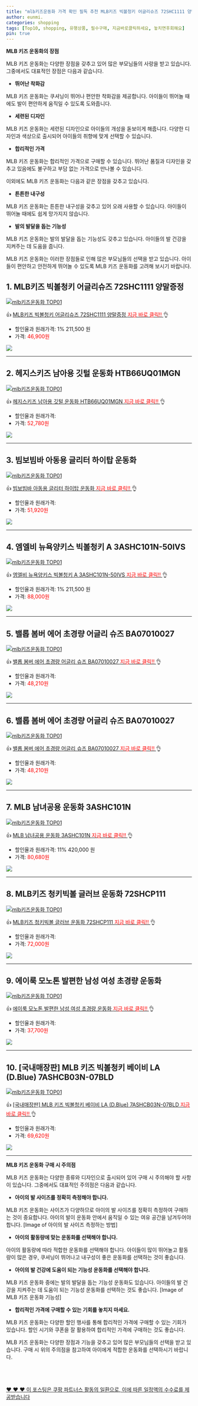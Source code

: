 ```yaml
---
title: "mlb키즈운동화 가격 확인 필독 추천 MLB키즈 빅볼청키 어글리슈즈 72SHC1111 양말증정 비교 장점 구매가이드"
author: eunmi.
categories: shopping
tags: [Top10, shopping, 유행상품, 필수구매, 지금바로클릭하세요, 놓치면후회해요]
pin: true
---
```

**MLB 키즈 운동화의 장점**

MLB 키즈 운동화는 다양한 장점을 갖추고 있어 많은 부모님들의 사랑을 받고 있습니다. 그중에서도 대표적인 장점은 다음과 같습니다.

* **뛰어난 착화감**

MLB 키즈 운동화는 쿠셔닝이 뛰어나 편안한 착화감을 제공합니다. 아이들이 뛰어놀 때에도 발이 편안하게 움직일 수 있도록 도와줍니다.

* **세련된 디자인**

MLB 키즈 운동화는 세련된 디자인으로 아이들의 개성을 돋보이게 해줍니다. 다양한 디자인과 색상으로 출시되어 아이들의 취향에 맞게 선택할 수 있습니다.

* **합리적인 가격**

MLB 키즈 운동화는 합리적인 가격으로 구매할 수 있습니다. 뛰어난 품질과 디자인을 갖추고 있음에도 불구하고 부담 없는 가격으로 만나볼 수 있습니다.

이외에도 MLB 키즈 운동화는 다음과 같은 장점을 갖추고 있습니다.

* **튼튼한 내구성**

MLB 키즈 운동화는 튼튼한 내구성을 갖추고 있어 오래 사용할 수 있습니다. 아이들이 뛰어놀 때에도 쉽게 망가지지 않습니다.

* **발의 발달을 돕는 기능성**

MLB 키즈 운동화는 발의 발달을 돕는 기능성도 갖추고 있습니다. 아이들의 발 건강을 지켜주는 데 도움을 줍니다.

MLB 키즈 운동화는 이러한 장점들로 인해 많은 부모님들의 선택을 받고 있습니다. 아이들이 편안하고 안전하게 뛰어놀 수 있도록 MLB 키즈 운동화를 고려해 보시기 바랍니다.

   

## 1. MLB키즈 빅볼청키 어글리슈즈 72SHC1111 양말증정

[![mlb키즈운동화 TOP01](https://thumbnail6.coupangcdn.com/thumbnails/remote/230x230ex/image/vendor_inventory/c4d2/7d9a06444d0f8a052523de75f569036dea7ac8f5b9cf62ad4dd98b0e9d90.jpeg)](https://link.coupang.com/re/AFFSDP?lptag=AF3617701&subid=GithubCoopas&pageKey=7671681342&traceid=V0-153&itemId=20467339134&vendorItemId=87546835935)


👍 [MLB키즈 빅볼청키 어글리슈즈 72SHC1111 양말증정 <font color=red> 지금 바로 클릭!! </font> ](https://link.coupang.com/re/AFFSDP?lptag=AF3617701&subid=GithubCoopas&pageKey=7671681342&traceid=V0-153&itemId=20467339134&vendorItemId=87546835935) 👌 


- 할인율과 원래가격: 1%  211,500   원
- 가격: <span style='color:red'>46,900원</span>

[![](/discount_price.png)](https://link.coupang.com/re/AFFSDP?lptag=AF3617701&subid=GithubCoopas&pageKey=7671681342&traceid=V0-153&itemId=20467339134&vendorItemId=87546835935)

---


   

## 2. 헤지스키즈 남아용 깃털 운동화 HTB66UQ01MGN

[![mlb키즈운동화 TOP01](https://thumbnail9.coupangcdn.com/thumbnails/remote/230x230ex/image/retail/images/2023/09/11/10/0/ceff4f4a-99e9-4a12-b2a1-7bbb4d41435d.jpg)](https://link.coupang.com/re/AFFSDP?lptag=AF3617701&subid=GithubCoopas&pageKey=7581911287&traceid=V0-153&itemId=20051693018&vendorItemId=87147909191)


👍 [헤지스키즈 남아용 깃털 운동화 HTB66UQ01MGN <font color=red> 지금 바로 클릭!! </font> ](https://link.coupang.com/re/AFFSDP?lptag=AF3617701&subid=GithubCoopas&pageKey=7581911287&traceid=V0-153&itemId=20051693018&vendorItemId=87147909191) 👌 


- 할인율과 원래가격: 
- 가격: <span style='color:red'>52,780원</span>

[![](/discount_price.png)](https://link.coupang.com/re/AFFSDP?lptag=AF3617701&subid=GithubCoopas&pageKey=7581911287&traceid=V0-153&itemId=20051693018&vendorItemId=87147909191)

---


   

## 3. 빔보빔바 아동용 글리터 하이탑 운동화

[![mlb키즈운동화 TOP01](https://thumbnail9.coupangcdn.com/thumbnails/remote/230x230ex/image/rs_quotation_api/imqprbqe/dd8a3a3cd1564c91b5a470e0a8689217.jpg)](https://link.coupang.com/re/AFFSDP?lptag=AF3617701&subid=GithubCoopas&pageKey=6097926707&traceid=V0-153&itemId=11408003668&vendorItemId=78683950480)


👍 [빔보빔바 아동용 글리터 하이탑 운동화 <font color=red> 지금 바로 클릭!! </font> ](https://link.coupang.com/re/AFFSDP?lptag=AF3617701&subid=GithubCoopas&pageKey=6097926707&traceid=V0-153&itemId=11408003668&vendorItemId=78683950480) 👌 


- 할인율과 원래가격: 
- 가격: <span style='color:red'>51,920원</span>

[![](/discount_price.png)](https://link.coupang.com/re/AFFSDP?lptag=AF3617701&subid=GithubCoopas&pageKey=6097926707&traceid=V0-153&itemId=11408003668&vendorItemId=78683950480)

---


   

## 4. 엠엘비 뉴욕양키스 빅볼청키 A 3ASHC101N-50IVS

[![mlb키즈운동화 TOP01](https://thumbnail10.coupangcdn.com/thumbnails/remote/230x230ex/image/vendor_inventory/9917/cd82401846545eb951d47eb1e1bf7059b6b2134bb6d4ab8b8de902ef6c01.png)](https://link.coupang.com/re/AFFSDP?lptag=AF3617701&subid=GithubCoopas&pageKey=6428722566&traceid=V0-153&itemId=13864855287&vendorItemId=86980073410)


👍 [엠엘비 뉴욕양키스 빅볼청키 A 3ASHC101N-50IVS <font color=red> 지금 바로 클릭!! </font> ](https://link.coupang.com/re/AFFSDP?lptag=AF3617701&subid=GithubCoopas&pageKey=6428722566&traceid=V0-153&itemId=13864855287&vendorItemId=86980073410) 👌 


- 할인율과 원래가격: 1%  211,500   원
- 가격: <span style='color:red'>88,000원</span>

[![](/discount_price.png)](https://link.coupang.com/re/AFFSDP?lptag=AF3617701&subid=GithubCoopas&pageKey=6428722566&traceid=V0-153&itemId=13864855287&vendorItemId=86980073410)

---


   

## 5. 밸롭 봄버 에어 초경량 어글리 슈즈 BA07010027

[![mlb키즈운동화 TOP01](https://thumbnail8.coupangcdn.com/thumbnails/remote/230x230ex/image/retail/images/2020/08/21/20/7/a36a5162-4f47-468b-b81a-e1ccdf091de2.jpg)](https://link.coupang.com/re/AFFSDP?lptag=AF3617701&subid=GithubCoopas&pageKey=1987806335&traceid=V0-153&itemId=3382110572&vendorItemId=71368762848)


👍 [밸롭 봄버 에어 초경량 어글리 슈즈 BA07010027 <font color=red> 지금 바로 클릭!! </font> ](https://link.coupang.com/re/AFFSDP?lptag=AF3617701&subid=GithubCoopas&pageKey=1987806335&traceid=V0-153&itemId=3382110572&vendorItemId=71368762848) 👌 


- 할인율과 원래가격: 
- 가격: <span style='color:red'>48,210원</span>

[![](/discount_price.png)](https://link.coupang.com/re/AFFSDP?lptag=AF3617701&subid=GithubCoopas&pageKey=1987806335&traceid=V0-153&itemId=3382110572&vendorItemId=71368762848)

---


   

## 6. 밸롭 봄버 에어 초경량 어글리 슈즈 BA07010027

[![mlb키즈운동화 TOP01](https://thumbnail8.coupangcdn.com/thumbnails/remote/230x230ex/image/retail/images/1740803211770172-171bd7e1-105c-4011-ae9a-19fc5e88be68.jpg)](https://link.coupang.com/re/AFFSDP?lptag=AF3617701&subid=GithubCoopas&pageKey=1987806335&traceid=V0-153&itemId=3382110567&vendorItemId=71368762823)


👍 [밸롭 봄버 에어 초경량 어글리 슈즈 BA07010027 <font color=red> 지금 바로 클릭!! </font> ](https://link.coupang.com/re/AFFSDP?lptag=AF3617701&subid=GithubCoopas&pageKey=1987806335&traceid=V0-153&itemId=3382110567&vendorItemId=71368762823) 👌 


- 할인율과 원래가격: 
- 가격: <span style='color:red'>48,210원</span>

[![](/discount_price.png)](https://link.coupang.com/re/AFFSDP?lptag=AF3617701&subid=GithubCoopas&pageKey=1987806335&traceid=V0-153&itemId=3382110567&vendorItemId=71368762823)

---


   

## 7. MLB 남녀공용 운동화 3ASHC101N

[![mlb키즈운동화 TOP01](https://thumbnail9.coupangcdn.com/thumbnails/remote/230x230ex/image/vendor_inventory/b1a5/11e3f970e39aefaba537c3ba407beedefcd64026c5264c53a5b80922ca0f.jpg)](https://link.coupang.com/re/AFFSDP?lptag=AF3617701&subid=GithubCoopas&pageKey=7463075818&traceid=V0-153&itemId=19457147777&vendorItemId=87612001481)


👍 [MLB 남녀공용 운동화 3ASHC101N <font color=red> 지금 바로 클릭!! </font> ](https://link.coupang.com/re/AFFSDP?lptag=AF3617701&subid=GithubCoopas&pageKey=7463075818&traceid=V0-153&itemId=19457147777&vendorItemId=87612001481) 👌 


- 할인율과 원래가격: 11%  420,000   원
- 가격: <span style='color:red'>80,680원</span>

[![](/discount_price.png)](https://link.coupang.com/re/AFFSDP?lptag=AF3617701&subid=GithubCoopas&pageKey=7463075818&traceid=V0-153&itemId=19457147777&vendorItemId=87612001481)

---


   

## 8. MLB키즈 청키빅볼 글러브 운동화 72SHCP111

[![mlb키즈운동화 TOP01](https://thumbnail9.coupangcdn.com/thumbnails/remote/230x230ex/image/vendor_inventory/10a7/5398e429147a4f4f981306f315d18ef19106dc0594a22874a6d60d4f9fa3.jpeg)](https://link.coupang.com/re/AFFSDP?lptag=AF3617701&subid=GithubCoopas&pageKey=7296589441&traceid=V0-153&itemId=18661693631&vendorItemId=85796303233)


👍 [MLB키즈 청키빅볼 글러브 운동화 72SHCP111 <font color=red> 지금 바로 클릭!! </font> ](https://link.coupang.com/re/AFFSDP?lptag=AF3617701&subid=GithubCoopas&pageKey=7296589441&traceid=V0-153&itemId=18661693631&vendorItemId=85796303233) 👌 


- 할인율과 원래가격: 
- 가격: <span style='color:red'>72,000원</span>

[![](/discount_price.png)](https://link.coupang.com/re/AFFSDP?lptag=AF3617701&subid=GithubCoopas&pageKey=7296589441&traceid=V0-153&itemId=18661693631&vendorItemId=85796303233)

---


   

## 9. 에이룩 모노톤 발편한 남성 여성 초경량 운동화

[![mlb키즈운동화 TOP01](https://thumbnail7.coupangcdn.com/thumbnails/remote/230x230ex/image/retail/images/616538659731811-d2d7d1fe-0b6c-4218-9691-637aff2b3c5f.jpg)](https://link.coupang.com/re/AFFSDP?lptag=AF3617701&subid=GithubCoopas&pageKey=6654450152&traceid=V0-153&itemId=15257547395&vendorItemId=82478188284)


👍 [에이룩 모노톤 발편한 남성 여성 초경량 운동화 <font color=red> 지금 바로 클릭!! </font> ](https://link.coupang.com/re/AFFSDP?lptag=AF3617701&subid=GithubCoopas&pageKey=6654450152&traceid=V0-153&itemId=15257547395&vendorItemId=82478188284) 👌 


- 할인율과 원래가격: 
- 가격: <span style='color:red'>37,700원</span>

[![](/discount_price.png)](https://link.coupang.com/re/AFFSDP?lptag=AF3617701&subid=GithubCoopas&pageKey=6654450152&traceid=V0-153&itemId=15257547395&vendorItemId=82478188284)

---


   

## 10. [국내매장판] MLB 키즈 빅볼청키 베이비 LA (D.Blue) 7ASHCB03N-07BLD

[![mlb키즈운동화 TOP01](https://thumbnail10.coupangcdn.com/thumbnails/remote/230x230ex/image/vendor_inventory/f658/e700430b1ce44e2eec1fbc803ad8750872a827c55ec7fb64254c99350497.jpg)](https://link.coupang.com/re/AFFSDP?lptag=AF3617701&subid=GithubCoopas&pageKey=7709266819&traceid=V0-153&itemId=20660962765&vendorItemId=87733703876)


👍 [[국내매장판] MLB 키즈 빅볼청키 베이비 LA (D.Blue) 7ASHCB03N-07BLD <font color=red> 지금 바로 클릭!! </font> ](https://link.coupang.com/re/AFFSDP?lptag=AF3617701&subid=GithubCoopas&pageKey=7709266819&traceid=V0-153&itemId=20660962765&vendorItemId=87733703876) 👌 


- 할인율과 원래가격: 
- 가격: <span style='color:red'>69,620원</span>

[![](/discount_price.png)](https://link.coupang.com/re/AFFSDP?lptag=AF3617701&subid=GithubCoopas&pageKey=7709266819&traceid=V0-153&itemId=20660962765&vendorItemId=87733703876)

---
**MLB 키즈 운동화 구매 시 주의점**

MLB 키즈 운동화는 다양한 종류와 디자인으로 출시되어 있어 구매 시 주의해야 할 사항이 있습니다. 그중에서도 대표적인 주의점은 다음과 같습니다.

* **아이의 발 사이즈를 정확히 측정해야 합니다.**

MLB 키즈 운동화는 사이즈가 다양하므로 아이의 발 사이즈를 정확히 측정하여 구매하는 것이 중요합니다. 아이의 발이 운동화 안에서 움직일 수 있는 여유 공간을 남겨두어야 합니다.
[Image of 아이의 발 사이즈 측정하는 방법]

* **아이의 활동량에 맞는 운동화를 선택해야 합니다.**

아이의 활동량에 따라 적합한 운동화를 선택해야 합니다. 아이들이 많이 뛰어놀고 활동량이 많은 경우, 쿠셔닝이 뛰어나고 내구성이 좋은 운동화를 선택하는 것이 좋습니다.

* **아이의 발 건강에 도움이 되는 기능성 운동화를 선택해야 합니다.**

MLB 키즈 운동화 중에는 발의 발달을 돕는 기능성 운동화도 있습니다. 아이들의 발 건강을 지켜주는 데 도움이 되는 기능성 운동화를 선택하는 것도 좋습니다.
[Image of MLB 키즈 운동화 기능성]

* **합리적인 가격에 구매할 수 있는 기회를 놓치지 마세요.**

MLB 키즈 운동화는 다양한 할인 행사를 통해 합리적인 가격에 구매할 수 있는 기회가 있습니다. 할인 시기와 쿠폰을 잘 활용하여 합리적인 가격에 구매하는 것도 좋습니다.

MLB 키즈 운동화는 다양한 장점과 기능을 갖추고 있어 많은 부모님들의 선택을 받고 있습니다. 구매 시 위의 주의점을 참고하여 아이에게 적합한 운동화를 선택하시기 바랍니다.<br><br><br><br><br> [ ❤ ❤ ❤ 이 포스팅은 쿠팡 파트너스 활동의 일환으로, 이에 따른 일정액의 수수료를 제공받습니다](https://link.coupang.com/a/bcEFyh)